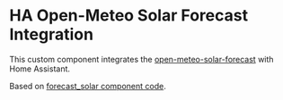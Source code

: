 # HA Open-Meteo Solar Forecast Integration

This custom component integrates the [open-meteo-solar-forecast](https://github.com/rany2/open-meteo-solar-forecast) with Home Assistant.

Based on [forecast_solar component code](https://github.com/home-assistant/core/tree/dev/homeassistant/components/forecast_solar).
